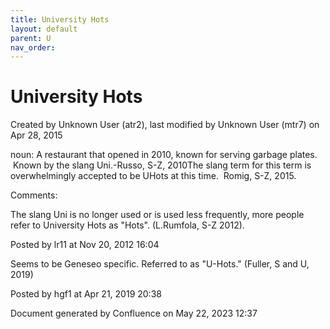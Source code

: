 ```yaml
---
title: University Hots
layout: default
parent: U
nav_order:
---
```


# University Hots

Created by  Unknown User (atr2), last modified by  Unknown User (mtr7) on Apr 28, 2015

noun: A restaurant that opened in 2010, known for serving garbage plates.  Known by the slang Uni.-Russo, S-Z, 2010The slang term for this term is overwhelmingly accepted to be UHots at this time.  Romig, S-Z, 2015.

Comments:

The slang Uni is no longer used or is used less frequently, more people refer to University Hots as &quot;Hots&quot;. (L.Rumfola, S-Z 2012).

Posted by lr11 at Nov 20, 2012 16:04

Seems to be Geneseo specific. Referred to as &quot;U-Hots.&quot; (Fuller, S and U, 2019)

Posted by hgf1 at Apr 21, 2019 20:38

Document generated by Confluence on May 22, 2023 12:37


